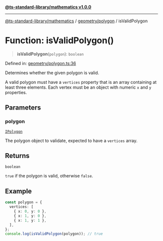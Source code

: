 [**@ts-standard-library/mathematics v1.0.0**](../../../README.md)

***

[@ts-standard-library/mathematics](../../../README.md) / [geometry/polygon](../README.md) / isValidPolygon

# Function: isValidPolygon()

> **isValidPolygon**(`polygon`): `boolean`

Defined in: [geometry/polygon.ts:36](https://github.com/gabaudette/ts-stdlib/blob/ea80ba1db09c741e99f8cb19e94e5a29b81b623b/packages/mathematics/src/geometry/polygon.ts#L36)

Determines whether the given polygon is valid.

A valid polygon must have a `vertices` property that is an array containing at least three elements.
Each vertex must be an object with numeric `x` and `y` properties.

## Parameters

### polygon

[`IPolygon`](../interfaces/IPolygon.md)

The polygon object to validate, expected to have a `vertices` array.

## Returns

`boolean`

`true` if the polygon is valid, otherwise `false`.

## Example

```typescript
const polygon = {
  vertices: [
    { x: 0, y: 0 },
    { x: 1, y: 0 },
    { x: 1, y: 1 },
  ],
};
console.log(isValidPolygon(polygon)); // true
```
